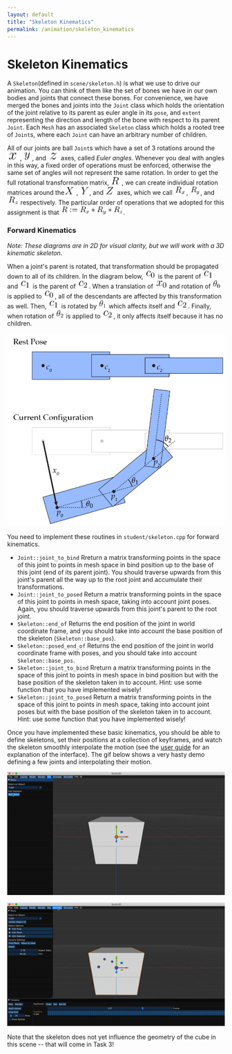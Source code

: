 ```yaml
---
layout: default
title: "Skeleton Kinematics"
permalink: /animation/skeleton_kinematics
---
```


# Skeleton Kinematics

A `Skeleton`(defined in `scene/skeleton.h`) is what we use to drive our animation. You can think of them like the set of bones we have in our own bodies and joints that connect these bones. For convenience, we have merged the bones and joints into the `Joint` class which holds the orientation of the joint relative to its parent as euler angle in its `pose`, and `extent` representing the direction and length of the bone with respect to its parent `Joint`. Each `Mesh` has an associated `Skeleton` class which holds a rooted tree of `Joint`s, where each `Joint` can have an arbitrary number of children.

All of our joints are ball `Joint`s which have a set of 3 rotations around the <img src=task2_media/0027.png height="20">, <img src=task2_media/0028.png height="20">, and <img src=task2_media/0029.png height="20"> axes, called _Euler angles_. Whenever you deal with angles in this way, a fixed order of operations must be enforced, otherwise the same set of angles will not represent the same rotation. In order to get the full rotational transformation matrix, <img src=task2_media/0030.png height="20">, we can create individual rotation matrices around the<img src=task2_media/0031.png height="20">, <img src=task2_media/0032.png height="20">, and <img src=task2_media/0033.png height="20"> axes, which we call <img src=task2_media/0034.png height="20">, <img src=task2_media/0035.png height="20">, and <img src=task2_media/0036.png height="20"> respectively. The particular order of operations that we adopted for this assignment is that <img src=task2_media/0037.png height="20">.

### Forward Kinematics

_Note: These diagrams are in 2D for visual clarity, but we will work with a 3D kinematic skeleton._

When a joint's parent is rotated, that transformation should be propagated down to all of its children. In the diagram below, <img src=task2_media/0038.png height="20"> is the parent of <img src=task2_media/0039.png height="20"> and <img src=task2_media/0040.png height="20"> is the parent of <img src=task2_media/0041.png height="20">. When a translation of <img src=task2_media/0042.png height="20"> and rotation of <img src=task2_media/0043.png height="20"> is applied to <img src=task2_media/0044.png height="20">, all of the descendants are affected by this transformation as well. Then, <img src=task2_media/0045.png height="20"> is rotated by <img src=task2_media/0046.png height="20"> which affects itself and <img src=task2_media/0047.png height="20">. Finally, when rotation of <img src=task2_media/0048.png height="20"> is applied to <img src=task2_media/0049.png height="20">, it only affects itself because it has no children.

<img src=task2_media/forward_kinematic_diagram.jpg>

You need to implement these routines in `student/skeleton.cpp` for forward kinematics.

*   `Joint::joint_to_bind` 
    Rreturn a matrix transforming points in the space of this joint
    to points in mesh space in bind position  up to the base of this joint (end of its parent joint). You should traverse upwards from this joint's parent all the way up to the root joint and accumulate their transformations. 
*   `Joint::joint_to_posed`
    Return a matrix transforming points in the space of this joint to points in mesh space, taking into account joint poses. Again, you should traverse upwards from this joint's parent to the root joint.
*   `Skeleton::end_of`
    Returns the end position of the joint in world coordinate frame, and you should take into account the base position of the skeleton (`Skeleton::base_pos`).
*   `Skeleton::posed_end_of`
    Returns the end position of the joint in world coordinate frame with poses, and you should take into account `Skeleton::base_pos`.
*   `Skeleton::joint_to_bind` 
    Rreturn a matrix transforming points in the space of this joint
    to points in mesh space in bind position but with the base position of the skeleton taken in to account. Hint: use some function that you have implemented wisely!
*   `Skeleton::joint_to_posed`
    Return a matrix transforming points in the space of this joint to points in mesh space, taking into account joint poses but with the base position of the skeleton taken in to account. Hint: use some function that you have implemented wisely!

Once you have implemented these basic kinematics, you should be able to define skeletons, set their positions at a collection of keyframes, and watch the skeleton smoothly interpolate the motion (see the [user guide](../guide/animate.md) for an explanation of the interface). The gif below shows a very hasty demo defining a few joints and interpolating their motion.

![gif1](task2_media/gif1.gif)

![gif1](task2_media/gif2.gif)

Note that the skeleton does not yet influence the geometry of the cube in this scene -- that will come in Task 3!

<!---
### Task 2b - Inverse Kinematics

#### Single Target IK

Now that we have a logical way to move joints around, we can implement Inverse Kinematics, which will move the joints around in order to reach a target point. There are a few different ways we can do this, but for this assignment we'll implement an iterative method called gradient descent in order to find the minimum of a function. For a function [[task2_media/0050.png|height=16px]], we'll have the update scheme:

[[task2_media/0051.png|height=18px]]

Where [[task2_media/0052.png|height=9px]] is a small timestep. For this task, we'll be using gradient descent to find the minimum of the cost function:

[[task2_media/0053.png|height=36px]]

Where [[task2_media/0054.png|height=19px]] is the position in world space of the target joint, and [[task2_media/0055.png|height=12px]] is the position in world space of the target point.

More specifically, we'll be using a technique called Jacobian Transpose, which relies on the assumption that:

[[task2_media/0056.png|height=21px]]

Where:

*   [[task2_media/0057.png|height=14px]] (n x 1) is the function [[task2_media/0058.png|height=19px]], where [[task2_media/0059.png|height=19px]] is the angle of joint [[task2_media/0060.png|height=14px]] around the axis of rotation
*   [[task2_media/0061.png|height=9px]] is a constant
*   [[task2_media/0062.png|height=16px]] (3 x n) is the Jacobian of [[task2_media/0063.png|height=14px]]

Note that here [[task2_media/0064.png|height=9px]] refers to the number of joints in the skeleton. Although in reality this can be reduced to just the number of joints between the target joint and the root, inclusive, because all joints not on that path should stay where they are, so their columns in [[task2_media/0065.png|height=16px]] will be 0\. So [[task2_media/0066.png|height=9px]] can just be the number of joints between the target and the root, inclusive. Additionally note that since this will get multiplied by [[task2_media/0067.png|height=9px]] anyways, you can ignore the value of [[task2_media/0068.png|height=9px]], and just consider the timestep as [[task2_media/0069.png|height=18px]].

Now we just need a way to calcluate the Jacobian of [[task2_media/0070.png|height=14px]]. For this, we can use the fact that:

[[task2_media/0071.png|height=19px]]

Where:

*   [[task2_media/0072.png|height=16px]] is the [[task2_media/0073.png|height=16px]] column of [[task2_media/0074.png|height=19px]]
*   [[task2_media/0075.png|height=14px]] is the axis of rotation
*   [[task2_media/0076.png|height=16px]] is the vector from the base of joint [[task2_media/0077.png|height=14px]] to the end point of the target joint

For a more in-depth derivation of Jacobian transpose (and a look into other inverse kinematics algorithms), please check out [this presentation](https://web.archive.org/web/20190501035728/https://autorob.org/lectures/autorob_11_ik_jacobian.pdf). (Pages 45-56 in particular)

Now, all of this will work for updating the angle along a single axis, but we have 3 axes to deal with. Luckily, extending it to 3 dimensions isn't very difficult, we just need to update the angle along each axis independently.

#### Multi-Target

We'll extend this so we can have multiple targets, which will then use the function to minimize:

[[task2_media/0078.png|height=40px]]

which is a simple extension actually. Since each term is independent and added together, we can get the gradient of this new cost function just by summing the gradients of each of the constituent cost functions!

You should implement multi-target IK, which will take a `std::map` of `Joint`s and target points for that joint. Each joint can only have 1 target point.

In order to implement this, you should update `Joint::calculateAngleGradient` and `Skeleton::reachForTarget`. `Joint::calculateAngleGradient` should calculate the gradient of [[task2_media/0079.png|height=14px]] in the x,y, and z directions, and add them to `Joint::ikAngleGradient` for all relevant joints. `Skeleton::reachForTarget` should actually do the gradient descent calculations and update the angles of each joint, saving them with `Joint::setAngle`. In this function, you should probably use a very small timestep, but do several iterations (say, 10s to 100s) of gradient descent in order to speed things up. For even faster and better results, you can also implement a variable timestep instead of just using a fixed one. Note also that the root joint should never be updated.

A key thing for this part is to _remember what coordinate frame you're in_, because if you calculate the gradients in the wrong coordinate frame or use the axis of rotation in the wrong coordinate frame your answers will come out very wrong!

#### Using your IK!
Once you have IK implemented, you should be able to create a series of joints, and get a particular joint to move to the desired final position you have selected.

[[media/ik.gif]]
-->
